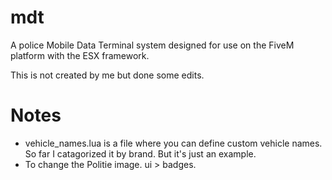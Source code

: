 # mdt
A police Mobile Data Terminal system designed for use on the FiveM platform with the ESX framework.


This is not created by me but done some edits.


# Notes
- vehicle_names.lua is a file where you can define custom vehicle names. So far I catagorized it by brand. But it's just an example.
- To change the Politie image. ui > badges.